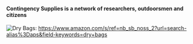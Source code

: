#### Contingency Supplies is a network of researchers, outdoorsmen and citizens 

![Dry Bags][logo1]: https://www.amazon.com/s/ref=nb_sb_noss_2?url=search-alias%3Daps&field-keywords=dry+bags

[logo1]: http://www.sportsmanswarehouse.com/img/products/original/sealline_baja_dry_bags_1139896_1.jpg